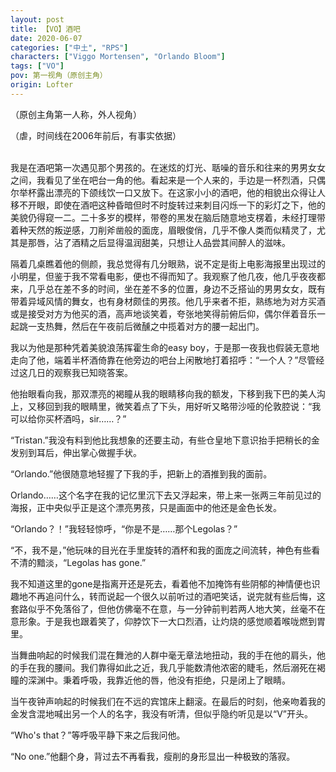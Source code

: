 ```yaml
---
layout: post
title: 【VO】酒吧
date: 2020-06-07
categories: ["中土", "RPS"]
characters: ["Viggo Mortensen", "Orlando Bloom"]
tags: ["VO"]
pov: 第一视角（原创主角）
origin: Lofter
---
```


（原创主角第一人称，外人视角）
 
（虐，时间线在2006年前后，有事实依据）
<br><br> 

我是在酒吧第一次遇见那个男孩的。在迷炫的灯光、聒噪的音乐和往来的男男女女之间，我看见了坐在吧台一角的他。看起来是一个人来的，手边是一杯烈酒，只偶尔举杯露出漂亮的下颌线饮一口又放下。在这家小小的酒吧，他的相貌出众得让人移不开眼，即使在酒吧这种昏暗但时不时旋转过来刺目闪烁一下的彩灯之下，他的美貌仍得窥一二。二十多岁的模样，带卷的黑发在脑后随意地支楞着，未经打理带着种天然的叛逆感，刀削斧凿般的面庞，眉眼俊俏，几乎不像人类而似精灵了，尤其是那唇，沾了酒精之后显得温润甜美，只想让人品尝其间醉人的滋味。

隔着几桌瞧着他的侧颜，我总觉得有几分眼熟，说不定是街上电影海报里出现过的小明星，但鉴于我不常看电影，便也不得而知了。我观察了他几夜，他几乎夜夜都来，几乎总在差不多的时间，坐在差不多的位置，身边不乏搭讪的男男女女，既有带着异域风情的舞女，也有身材颇佳的男孩。他几乎来者不拒，熟练地为对方买酒或是接受对方为他买的酒，高声地谈笑着，夸张地笑得前俯后仰，偶尔伴着音乐一起跳一支热舞，然后在午夜前后微醺之中揽着对方的腰一起出门。

我以为他是那种凭着美貌浪荡挥霍生命的easy boy，于是那一夜我也假装无意地走向了他，端着半杯酒倚靠在他旁边的吧台上闲散地打着招呼：“一个人？”尽管经过这几日的观察我已知晓答案。

他抬眼看向我，那双漂亮的褐瞳从我的眼睛移向我的额发，下移到我下巴的美人沟上，又移回到我的眼睛里，微笑着点了下头，用好听又略带沙哑的伦敦腔说：“我可以给你买杯酒吗，sir……？”

“Tristan.”我没有料到他比我想象的还要主动，有些仓皇地下意识抬手把稍长的金发别到耳后，伸出掌心做握手状。

“Orlando.”他很随意地轻握了下我的手，把新上的酒推到我的面前。

Orlando……这个名字在我的记忆里沉下去又浮起来，带上来一张两三年前见过的海报，正中央似乎正是这个漂亮男孩，只是画面中的他还是金色长发。

“Orlando？！”我轻轻惊呼，“你是不是……那个Legolas？”

“不，我不是，”他玩味的目光在手里旋转的酒杯和我的面庞之间流转，神色有些看不清的黯淡，“Legolas has gone.”

我不知道这里的gone是指离开还是死去，看着他不加掩饰有些阴郁的神情便也识趣地不再追问什么，转而说起一个很久以前听过的酒吧笑话，说完就有些后悔，这套路似乎不免落俗了，但他仿佛毫不在意，与一分钟前判若两人地大笑，丝毫不在意形象。于是我也跟着笑了，仰脖饮下一大口烈酒，让灼烧的感觉顺着喉咙燃到胃里。

当舞曲响起的时候我们混在舞池的人群中毫无章法地扭动，我的手在他的肩头，他的手在我的腰间。我们靠得如此之近，我几乎能数清他浓密的睫毛，然后溺死在褐瞳的深渊中。秉着呼吸，我靠近他的唇，他没有拒绝，只是闭上了眼睛。

当午夜钟声响起的时候我们在不远的宾馆床上翻滚。在最后的时刻，他亲吻着我的金发含混地喊出另一个人的名字，我没有听清，但似乎隐约听见是以“V”开头。

“Who's that？”等呼吸平静下来之后我问他。

“No one.”他翻个身，背过去不再看我，瘦削的身形显出一种极致的落寂。
